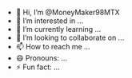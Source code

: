 - 👋 Hi, I’m @MoneyMaker98MTX
- 👀 I’m interested in ...
- 🌱 I’m currently learning ...
- 💞️ I’m looking to collaborate on ...
- 📫 How to reach me ...
- 😄 Pronouns: ...
- ⚡ Fun fact: ...

<!---
MoneyMaker98MTX/MoneyMaker98MTX is a ✨ special ✨ repository because its `README.md` (this file) appears on your GitHub profile.
You can click the Preview link to take a look at your changes.
--->
